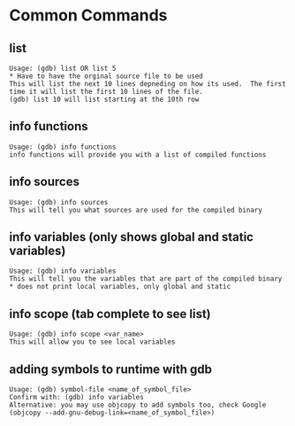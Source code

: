 # Common Commands

## list
```
Usage: (gdb) list OR list 5
* Have to have the orginal source file to be used
This will list the next 10 lines depneding on how its used.  The first time it will list the first 10 lines of the file.
(gdb) list 10 will list starting at the 10th row
```

## info functions
```
Usage: (gdb) info functions
info functions will provide you with a list of compiled functions
```

## info sources
```
Usage: (gdb) info sources
This will tell you what sources are used for the compiled binary
```

## info variables (only shows global and static variables)
```
Usage: (gdb) info variables
This will tell you the variables that are part of the compiled binary
* does not print local variables, only global and static
```

## info scope <variable name> (tab complete to see list)
```
Usage: (gdb) info scope <var_name>
This will allow you to see local variables
```

## adding symbols to runtime with gdb
```
Usage: (gdb) symbol-file <name_of_symbol_file>
Confirm with: (gdb) info variables
Alternative: you may use objcopy to add symbols too, check Google (objcopy --add-gnu-debug-link=<name_of_symbol_file>)
```